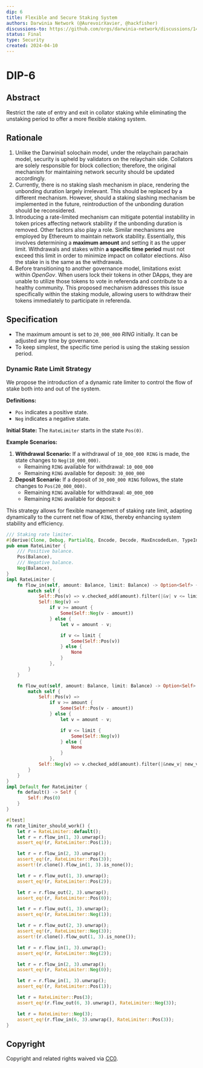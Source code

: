 ```yaml
---
dip: 6
title: Flexible and Secure Staking System
authors: Darwinia Network (@AurevoirXavier, @hackfisher)
discussions-to: https://github.com/orgs/darwinia-network/discussions/1455
status: Final
type: Security
created: 2024-04-10
---
```



# DIP-6
## Abstract
Restrict the rate of entry and exit in collator staking while eliminating the unstaking period to offer a more flexible staking system.


## Rationale
1. Unlike the Darwinia1 solochain model, under the relaychain parachain model,
   security is upheld by validators on the relaychain side. Collators are solely responsible for block collection;
   therefore, the original mechanism for maintaining network security should be updated accordingly.
2. Currently, there is no staking slash mechanism in place, rendering the unbonding duration largely irrelevant.
   This should be replaced by a different mechanism. However, should a staking slashing mechanism be implemented in the future,
   reintroduction of the unbonding duration should be reconsidered.
3. Introducing a rate-limited mechanism can mitigate potential instability in token prices affecting network stability
   if the unbonding duration is removed. Other factors also play a role. Similar mechanisms are employed by Ethereum to maintain network stability.
   Essentially, this involves determining a **maximum amount** and setting it as the upper limit.
   Withdrawals and stakes within **a specific time period** must not exceed this limit in order to minimize impact on collator elections. Also the stake in is the same as the withdrawals.
4. Before transitioning to another governance model, limitations exist within *OpenGov*. When users lock their tokens in other DApps,
   they are unable to utilize those tokens to vote in referenda and contribute to a healthy community.
   This proposed mechanism addresses this issue specifically within the staking module, allowing users to withdraw their tokens immediately to participate in referenda.


## Specification
- The maximum amount is set to `20_000_000` *RING* initially. It can be adjusted any time by governance.
- To keep simplest, the specific time period is using the staking session period.

### Dynamic Rate Limit Strategy
We propose the introduction of a dynamic rate limiter to control the flow of stake both into and out of the system.

**Definitions:**
- `Pos` indicates a positive state.
- `Neg` indicates a negative state.

**Initial State:**
The `RateLimiter` starts in the state `Pos(0)`.

**Example Scenarios:**
1. **Withdrawal Scenario:**
   If a withdrawal of `10_000_000 RING` is made, the state changes to `Neg(10_000_000)`.
   - Remaining `RING` available for withdrawal: `10_000_000`
   - Remaining `RING` available for deposit: `30_000_000`
2. **Deposit Scenario:**
   If a deposit of `30_000_000 RING` follows, the state changes to `Pos(20_000_000)`.
   - Remaining `RING` available for withdrawal: `40_000_000`
   - Remaining `RING` available for deposit: `0`

This strategy allows for flexible management of staking rate limit, adapting dynamically to the current net flow of `RING`, thereby enhancing system stability and efficiency.

```rs
/// Staking rate limiter.
#[derive(Clone, Debug, PartialEq, Encode, Decode, MaxEncodedLen, TypeInfo)]
pub enum RateLimiter {
	/// Positive balance.
	Pos(Balance),
	/// Negative balance.
	Neg(Balance),
}
impl RateLimiter {
	fn flow_in(self, amount: Balance, limit: Balance) -> Option<Self> {
		match self {
			Self::Pos(v) => v.checked_add(amount).filter(|&v| v <= limit).map(Self::Pos),
			Self::Neg(v) =>
				if v >= amount {
					Some(Self::Neg(v - amount))
				} else {
					let v = amount - v;

					if v <= limit {
						Some(Self::Pos(v))
					} else {
						None
					}
				},
		}
	}

	fn flow_out(self, amount: Balance, limit: Balance) -> Option<Self> {
		match self {
			Self::Pos(v) =>
				if v >= amount {
					Some(Self::Pos(v - amount))
				} else {
					let v = amount - v;

					if v <= limit {
						Some(Self::Neg(v))
					} else {
						None
					}
				},
			Self::Neg(v) => v.checked_add(amount).filter(|&new_v| new_v <= limit).map(Self::Neg),
		}
	}
}
impl Default for RateLimiter {
	fn default() -> Self {
		Self::Pos(0)
	}
}

#[test]
fn rate_limiter_should_work() {
	let r = RateLimiter::default();
	let r = r.flow_in(1, 3).unwrap();
	assert_eq!(r, RateLimiter::Pos(1));

	let r = r.flow_in(2, 3).unwrap();
	assert_eq!(r, RateLimiter::Pos(3));
	assert!(r.clone().flow_in(1, 3).is_none());

	let r = r.flow_out(1, 3).unwrap();
	assert_eq!(r, RateLimiter::Pos(2));

	let r = r.flow_out(2, 3).unwrap();
	assert_eq!(r, RateLimiter::Pos(0));

	let r = r.flow_out(1, 3).unwrap();
	assert_eq!(r, RateLimiter::Neg(1));

	let r = r.flow_out(2, 3).unwrap();
	assert_eq!(r, RateLimiter::Neg(3));
	assert!(r.clone().flow_out(1, 3).is_none());

	let r = r.flow_in(1, 3).unwrap();
	assert_eq!(r, RateLimiter::Neg(2));

	let r = r.flow_in(2, 3).unwrap();
	assert_eq!(r, RateLimiter::Neg(0));

	let r = r.flow_in(1, 3).unwrap();
	assert_eq!(r, RateLimiter::Pos(1));

	let r = RateLimiter::Pos(3);
	assert_eq!(r.flow_out(6, 3).unwrap(), RateLimiter::Neg(3));

	let r = RateLimiter::Neg(3);
	assert_eq!(r.flow_in(6, 3).unwrap(), RateLimiter::Pos(3));
}
```


## Copyright
Copyright and related rights waived via [CC0](../LICENSE).
